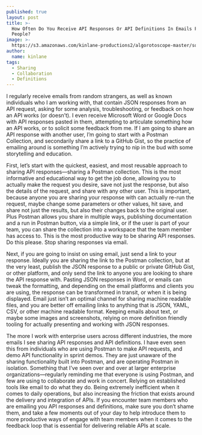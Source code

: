 ```yaml
---
published: true
layout: post
title: >-
  How Often Do You Receive API Responses Or API Definitions In Emails From
  People?
image: >-
  https://s3.amazonaws.com/kinlane-productions2/algorotoscope-master/soldier-kneeling-26304845730-d4e495e25f-o-copper-circuit.jpg
author:
  name: kinlane
tags:
  - Sharing
  - Collaboration
  - Definitions
---
```

I regularly receive emails from random strangers, as well as known individuals who I am working with, that contain JSON responses from an API request, asking for some analysis, troubleshooting, or feedback on how an API works (or doesn’t). I even receive Microsoft Word or Google Docs with API responses pasted in them, attempting to articulate something how an API works, or to solicit some feedback from me. If I am going to share an API response with another user, I’m going to start with a Postman Collection, and secondarily share a link to a GitHub Gist, so the practice of emailing around is something I’m actively trying to nip in the bud with some storytelling and education.  
  
First, let’s start with the quickest, easiest, and most reusable approach to sharing API responses—sharing a Postman collection. This is the most informative and educational way to get the job done, allowing you to actually make the request you desire, save not just the response, but also the details of the request, and share with any other user. This is important, because anyone you are sharing your response with can actually re-run the request, maybe change some parameters or other values, hit save, and share not just the results, but also their changes back to the original user. Plus Postman allows you share in multiple ways, publishing documentation and a run in Postman button, via a simple link, or if the user is part of your team, you can share the collection into a workspace that the team member has access to. This is the most productive way to be sharing API responses. Do this please. Stop sharing responses via email.  
  
Next, if you are going to insist on using email, just send a link to your response. Ideally you are sharing the link to the Postman collection, but at the very least, publish the JSON response to a public or private GitHub Gist, or other platform, and only send the link to anyone you are looking to share the API response with. Pasting JSON responses in Word, or emails can tweak the formatting, and depending on the email platforms and clients you are using, the response can be transformed in transit, or when it is being displayed. Email just isn’t an optimal channel for sharing machine readable files, and you are better off emailing links to anything that is JSON, YAML, CSV, or other machine readable format. Keeping emails about text, or maybe some images and screenshots, relying on more definition friendly tooling for actually presenting and working with JSON responses.  
  
The more I work with enterprise users across different industries, the more emails I see sharing API responses and API definitions. I have even seen this from individuals who are using Postman to make API requests, and demo API functionality in sprint demos. They are just unaware of the sharing functionality built into Postman, and are operating Postman in isolation. Something that I’ve seen over and over at larger enterprise organizations—regularly reminding me that everyone is using Postman, and few are using to collaborate and work in concert. Relying on established tools like email to do what they do. Being extremely inefficient when it comes to daily operations, but also increasing the friction that exists around the delivery and integration of APIs. If you encounter team members who are emailing you API responses and definitions, make sure you don’t shame them, and take a few moments out of your day to help introduce them to more productive ways of engage with team members when it comes to the feedback loop that is essential for delivering reliable APIs at scale.